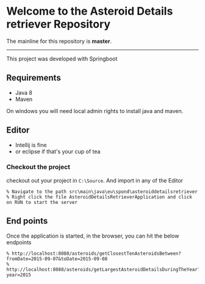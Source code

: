 # Welcome to the Asteroid Details retriever Repository

The mainline for this repository is **master**.

---

This project was developed with Springboot

## Requirements

- Java 8
- Maven

On windows you will need local admin rights to install java and maven.

## Editor

- Intellij is fine
- or eclipse if that's your cup of tea

### Checkout the project

checkout out your project in `C:\Source`. And import in any of the Editor

```
% Navigate to the path src\main\java\eu\spond\asteroiddetailsretriever
% Right click the file AsteroidDetailsRetrieverApplication and click on RUN to start the server
```

## End points

Once the application is started, in the browser, you can hit the below endpoints

```
% http://localhost:8080/asteroids/getClosestTenAsteroidsBetween?fromDate=2015-09-07&toDate=2015-09-08
% http://localhost:8080/asteroids/getLargestAsteroidDetailsDuringTheYear?year=2015
```
